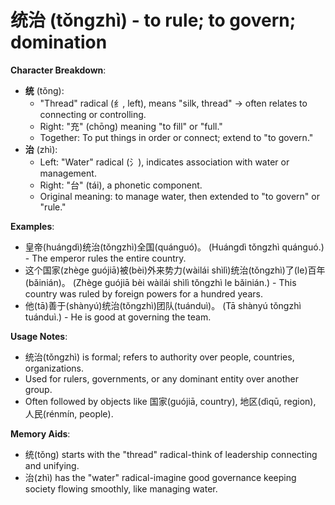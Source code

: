 # **统治 (tǒngzhì) - to rule; to govern; domination**

**Character Breakdown**:  
- **统** (tǒng):
  - "Thread" radical (纟, left), means "silk, thread" → often relates to connecting or controlling.
  - Right: "充" (chōng) meaning "to fill" or "full."
  - Together: To put things in order or connect; extend to "to govern."  
- **治** (zhì):
  - Left: "Water" radical (氵), indicates association with water or management.
  - Right: "台" (tái), a phonetic component.
  - Original meaning: to manage water, then extended to "to govern" or "rule."

**Examples**:  
- 皇帝(huángdì)统治(tǒngzhì)全国(quánguó)。 (Huángdì tǒngzhì quánguó.) - The emperor rules the entire country.  
- 这个国家(zhège guójiā)被(bèi)外来势力(wàilái shìlì)统治(tǒngzhì)了(le)百年(bǎinián)。 (Zhège guójiā bèi wàilái shìlì tǒngzhì le bǎinián.) - This country was ruled by foreign powers for a hundred years.  
- 他(tā)善于(shànyú)统治(tǒngzhì)团队(tuánduì)。 (Tā shànyú tǒngzhì tuánduì.) - He is good at governing the team.

**Usage Notes**:  
- 统治(tǒngzhì) is formal; refers to authority over people, countries, organizations.  
- Used for rulers, governments, or any dominant entity over another group.  
- Often followed by objects like 国家(guójiā, country), 地区(dìqū, region), 人民(rénmín, people).

**Memory Aids**:  
- 统(tǒng) starts with the "thread" radical-think of leadership connecting and unifying.  
- 治(zhì) has the "water" radical-imagine good governance keeping society flowing smoothly, like managing water.